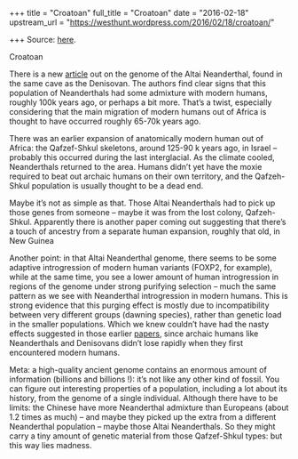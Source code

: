 +++
title = "Croatoan"
full_title = "Croatoan"
date = "2016-02-18"
upstream_url = "https://westhunt.wordpress.com/2016/02/18/croatoan/"

+++
Source: [here](https://westhunt.wordpress.com/2016/02/18/croatoan/).

Croatoan

There is a new
[article](http://www.nature.com/articles/nature16544.epdf?shared_access_token=stV1rsYYhCeGDjZ439DfP9RgN0jAjWel9jnR3ZoTv0MInt_2jYvKBG--7sOqWdGTf_CFmzXDmYpkfk8XEorsQbKGasc9tYo1gGq-yKKdsprBI66wyKTq2Z8fOa4P0ESfBtCrErMJhAZZV1KJMZaCKHi8GR6kkihe_vwj6hrIGJI%3D)
out on the genome of the Altai Neanderthal, found in the same cave as
the Denisovan. The authors find clear signs that this population of
Neanderthals had some admixture with modern humans, roughly 100k years
ago, or perhaps a bit more. That’s a twist, especially considering that
the main migration of modern humans out of Africa is thought to have
occurred roughly 65-70k years ago.

There was an earlier expansion of anatomically modern human out of
Africa: the Qafzef-Shkul skeletons, around 125-90 k years ago, in Israel
– probably this occurred during the last interglacial. As the climate
cooled, Neanderthals returned to the area. Humans didn’t yet have the
moxie required to beat out archaic humans on their own territory, and
the Qafzeh-Shkul population is usually thought to be a dead end.

Maybe it’s not as simple as that. Those Altai Neanderthals had to pick
up those genes from someone – maybe it was from the lost colony,
Qafzeh-Shkul. Apparently there is another paper coming out suggesting
that there’s a touch of ancestry from a separate human expansion,
roughly that old, in New Guinea

Another point: in that Altai Neanderthal genome, there seems to be some
adaptive introgression of modern human variants (FOXP2, for example),
while at the same time, you see a lower amount of human introgression in
regions of the genome under strong purifying selection – much the same
pattern as we see with Neanderthal introgression in modern humans. This
is strong evidence that this purging effect is mostly due to
incompatibility between very different groups (dawning species), rather
than genetic load in the smaller populations. Which we knew couldn’t
have had the nasty effects suggested in those earlier
[papers](https://westhunt.wordpress.com/2015/11/03/degenerate-neanderthals/),
since archaic humans like Neanderthals and Denisovans didn’t lose
rapidly when they first encountered modern humans.

Meta: a high-quality ancient genome contains an enormous amount of
information (billions and billions !): it’s not like any other kind of
fossil. You can figure out interesting properties of a population,
including a lot about its history, from the genome of a single
individual. Although there have to be limits: the Chinese have more
Neanderthal admixture than Europeans (about 1.2 times as much) – and
maybe they picked up the extra from a different Neanderthal population –
maybe those Altai Neanderthals. So they might carry a tiny amount of
genetic material from those Qafzef-Shkul types: but this way lies
madness.

